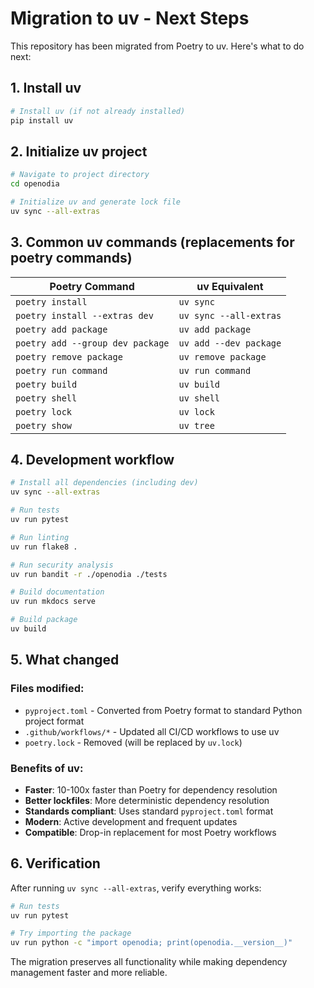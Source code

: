 # Migration to uv - Next Steps

This repository has been migrated from Poetry to uv. Here's what to do next:

## 1. Install uv
```bash
# Install uv (if not already installed)
pip install uv
```

## 2. Initialize uv project
```bash
# Navigate to project directory
cd openodia

# Initialize uv and generate lock file
uv sync --all-extras
```

## 3. Common uv commands (replacements for poetry commands)

| Poetry Command | uv Equivalent |
|---|---|
| `poetry install` | `uv sync` |
| `poetry install --extras dev` | `uv sync --all-extras` |
| `poetry add package` | `uv add package` |
| `poetry add --group dev package` | `uv add --dev package` |
| `poetry remove package` | `uv remove package` |
| `poetry run command` | `uv run command` |
| `poetry build` | `uv build` |
| `poetry shell` | `uv shell` |
| `poetry lock` | `uv lock` |
| `poetry show` | `uv tree` |

## 4. Development workflow
```bash
# Install all dependencies (including dev)
uv sync --all-extras

# Run tests
uv run pytest

# Run linting
uv run flake8 .

# Run security analysis
uv run bandit -r ./openodia ./tests

# Build documentation
uv run mkdocs serve

# Build package
uv build
```

## 5. What changed

### Files modified:
- `pyproject.toml` - Converted from Poetry format to standard Python project format
- `.github/workflows/*` - Updated all CI/CD workflows to use uv
- `poetry.lock` - Removed (will be replaced by `uv.lock`)

### Benefits of uv:
- **Faster**: 10-100x faster than Poetry for dependency resolution
- **Better lockfiles**: More deterministic dependency resolution  
- **Standards compliant**: Uses standard `pyproject.toml` format
- **Modern**: Active development and frequent updates
- **Compatible**: Drop-in replacement for most Poetry workflows

## 6. Verification
After running `uv sync --all-extras`, verify everything works:
```bash
# Run tests
uv run pytest

# Try importing the package
uv run python -c "import openodia; print(openodia.__version__)"
```

The migration preserves all functionality while making dependency management faster and more reliable.
